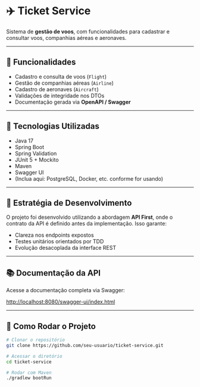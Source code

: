 # ✈️ Ticket Service

Sistema de **gestão de voos**, com funcionalidades para cadastrar e consultar voos, companhias aéreas e aeronaves.

---

## 📌 Funcionalidades

- Cadastro e consulta de voos (`Flight`)
- Gestão de companhias aéreas (`Airline`)
- Cadastro de aeronaves (`Aircraft`)
- Validações de integridade nos DTOs
- Documentação gerada via **OpenAPI / Swagger**

---

## 🚀 Tecnologias Utilizadas

- Java 17
- Spring Boot
- Spring Validation
- JUnit 5 + Mockito
- Maven
- Swagger UI
- (Inclua aqui: PostgreSQL, Docker, etc. conforme for usando)

---

## 🧪 Estratégia de Desenvolvimento

O projeto foi desenvolvido utilizando a abordagem **API First**, onde o contrato da API é definido antes da implementação. Isso garante:

- Clareza nos endpoints expostos
- Testes unitários orientados por TDD
- Evolução desacoplada da interface REST

---

## 📚 Documentação da API

Acesse a documentação completa via Swagger:

[http://localhost:8080/swagger-ui/index.html](http://localhost:8080/swagger-ui/index.html)

---

## 🧰 Como Rodar o Projeto

```bash
# Clonar o repositório
git clone https://github.com/seu-usuario/ticket-service.git

# Acessar o diretório
cd ticket-service

# Rodar com Maven
./gradlew bootRun
